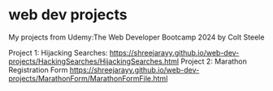 # web dev projects
My projects from Udemy:The Web Developer Bootcamp 2024 by Colt Steele

Project 1: Hijacking Searches: https://shreejarayy.github.io/web-dev-projects/HackingSearches/HijackingSearches.html 
Project 2: Marathon Registration Form https://shreejarayy.github.io/web-dev-projects/MarathonForm/MarathonFormFile.html
